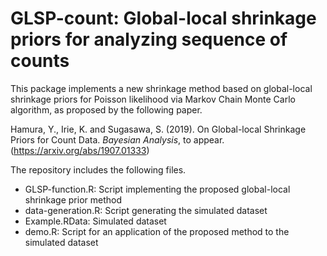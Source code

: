 # GLSP-count: Global-local shrinkage priors for analyzing sequence of counts
This package implements a new shrinkage method based on global-local shrinkage priors for Poisson likelihood via Markov Chain Monte Carlo algorithm, as proposed by the following paper.

Hamura, Y., Irie, K. and Sugasawa, S. (2019). On Global-local Shrinkage Priors for Count Data. *Bayesian Analysis*, to appear. (https://arxiv.org/abs/1907.01333)

The repository includes the following files.

* GLSP-function.R: Script implementing the proposed global-local shrinkage prior method 
* data-generation.R: Script generating the simulated dataset
* Example.RData: Simulated dataset 
* demo.R: Script for an application of the proposed method to the simulated dataset
